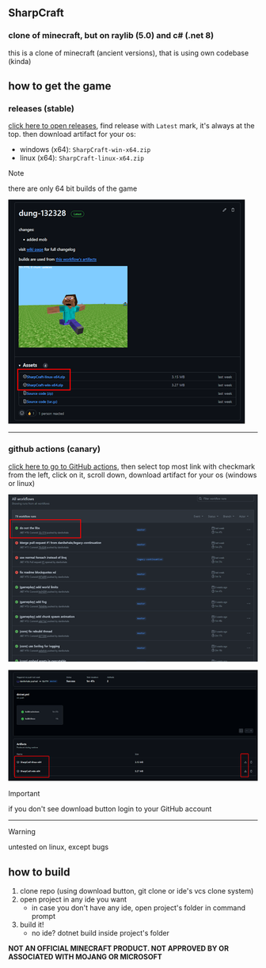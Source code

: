 ﻿## SharpCraft

### clone of minecraft, but on raylib (5.0) and c# (.net 8)

this is a clone of minecraft (ancient versions), that is using own codebase (kinda)

## how to get the game

### releases (stable)

[click here to open releases](https://github.com/danilwhale/sharpcraft/releases), find release with `Latest` mark, it's
always at the top. then download artifact for your os:
- windows (x64): `SharpCraft-win-x64.zip`
- linux (x64): `SharpCraft-linux-x64.zip`
> [!NOTE]
> there are only 64 bit builds of the game

![build downloads location](Assets/release.png)

---

### github actions (canary)

[click here to go to GitHub actions](https://github.com/danilwhale/SharpCraft/actions/),
then select top most link with checkmark from the left, click on it,
scroll down, download artifact for your os (windows or linux)

![workflows](Assets/workflows.png)

![build downloads location](Assets/workflows_download.png)

> [!IMPORTANT]
> if you don't see download button login to your GitHub account

---

> [!WARNING]
> untested on linux, except bugs

## how to build

1. clone repo (using download button, git clone or ide's vcs clone system)
2. open project in any ide you want
    - in case you don't have any ide, open project's folder in command prompt
3. build it!
    - no ide? dotnet build inside project's folder

**NOT AN OFFICIAL MINECRAFT PRODUCT. NOT APPROVED BY OR ASSOCIATED WITH MOJANG OR MICROSOFT**
